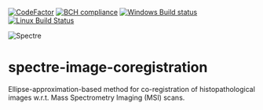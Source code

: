 [![CodeFactor](https://www.codefactor.io/repository/github/spectre-team/spectre-image-coregistration/badge)](https://www.codefactor.io/repository/github/spectre-team/spectre-image-coregistration)
[![BCH compliance](https://bettercodehub.com/edge/badge/spectre-team/spectre-image-coregistration?branch=master)](https://bettercodehub.com/)
[![Windows Build status](https://ci.appveyor.com/api/projects/status/q42buwi96wtdre81?svg=true)](https://ci.appveyor.com/project/gmrukwa/spectre-image-coregistration)
[![Linux Build Status](https://travis-ci.org/spectre-team/spectre-image-coregistration.svg?branch=master)](https://travis-ci.org/spectre-team/spectre-image-coregistration)

![Spectre](https://user-images.githubusercontent.com/1897842/31115297-0fe2c3aa-a822-11e7-90e6-92ceccf76137.jpg)

# spectre-image-coregistration

Ellipse-approximation-based method for co-registration of histopathological
images w.r.t. Mass Spectrometry Imaging (MSI) scans.
